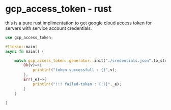 # gcp_access_token - rust

this is a pure rust implimentation to get google cloud access token for servers with service account credentials.


```rust
use gcp_access_token;

#[tokio::main]
async fn main() {

    match gcp_access_token::generator::init("./credentials.json".to_string()).await{
        Ok(v)=>{
            println!("token successfull : {}",v);
        },
        Err(_e)=>{
            println!("!!! failed-token : {:?}",_e);
        }
    }

}

```
